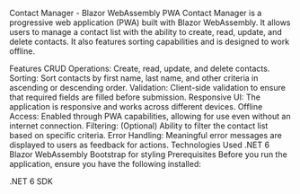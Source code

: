 Contact Manager - Blazor WebAssembly PWA
Contact Manager is a progressive web application (PWA) built with Blazor WebAssembly. It allows users to manage a contact list with the ability to create, read, update, and delete contacts. It also features sorting capabilities and is designed to work offline.

Features
CRUD Operations: Create, read, update, and delete contacts.
Sorting: Sort contacts by first name, last name, and other criteria in ascending or descending order.
Validation: Client-side validation to ensure that required fields are filled before submission.
Responsive UI: The application is responsive and works across different devices.
Offline Access: Enabled through PWA capabilities, allowing for use even without an internet connection.
Filtering: (Optional) Ability to filter the contact list based on specific criteria.
Error Handling: Meaningful error messages are displayed to users as feedback for actions.
Technologies Used
.NET 6
Blazor WebAssembly
Bootstrap for styling
Prerequisites
Before you run the application, ensure you have the following installed:

.NET 6 SDK
